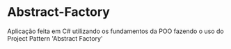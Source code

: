 # Abstract-Factory
Aplicação feita em C# utilizando os fundamentos da POO fazendo o uso do Project Pattern 'Abstract Factory'
